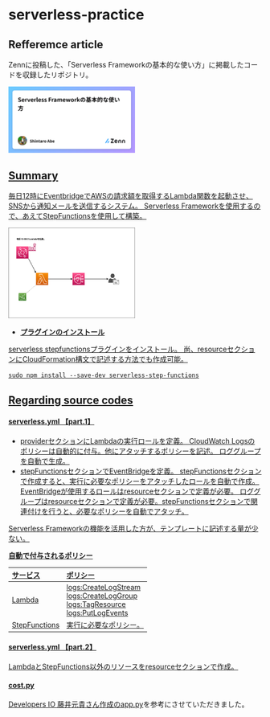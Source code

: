 # serverless-practice
## Refferemce article
Zennに投稿した、「Serverless Frameworkの基本的な使い方」に掲載したコードを収録したリポジトリ。

<a href="https://zenn.dev/lifewithpiano/articles/serverlessframework2304"><img src="images/serverless_practice_zenn.png" width="50%">

## Summary
毎日12時にEventbridgeでAWSの請求額を取得するLambda関数を起動させ、SNSから通知メールを送信するシステム。
Serverless Frameworkを使用するので、あえてStepFunctionsを使用して構築。

<img src="images/EventBridge.drawio.png" width="50%">

* __プラグインのインストール__

serverless stepfunctionsプラグインをインストール。
尚、resourceセクションにCloudFormation構文で記述する方法でも作成可能。
```
sudo npm install --save-dev serverless-step-functions
```

## Regarding source codes

#### serverless.yml 【part.1】

* providerセクションにLambdaの実行ロールを定義。
CloudWatch Logsのポリシーは自動的に付与。他にアタッチするポリシーを記述。
ロググループを自動で生成。
* stepFunctionsセクションでEventBridgeを定義。
stepFunctionsセクションで作成すると、実行に必要なポリシーをアタッチしたロールを自動で作成。
EventBridgeが使用するロールはresourceセクションで定義が必要。
ロググループはresourceセクションで定義が必要。stepFunctionsセクションで関連付けを行うと、必要なポリシーを自動でアタッチ。

Serverless Frameworkの機能を活用した方が、テンプレートに記述する量が少ない。

__自動で付与されるポリシー__

| サービス | ポリシー|
| :---| :--- |
| Lambda |logs:CreateLogStream<br>logs:CreateLogGroup<br>logs:TagResource<br>logs:PutLogEvents|
| StepFunctions | 実行に必要なポリシー。 |

#### serverless.yml 【part.2】
LambdaとStepFunctions以外のリソースをresourceセクションで作成。

#### cost.py
[Developers IO 藤井元貴さん作成のapp.py](https://dev.classmethod.jp/articles/notify-slack-aws-billing/)を参考にさせていただきました。

